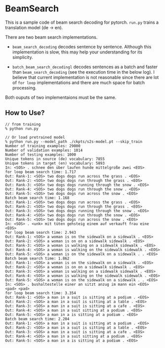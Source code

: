 # BeamSearch
This is a sample code of beam search decoding for pytorch. `run.py` trains a translation model (de -> en). 

There are two beam search implementations.
- `beam_search_decoding` decodes sentence by sentence. Although this implementation is slow, this may help your understanding for its simplicity.

- `batch_beam_search_decodingl` decodes sentences as a batch and faster than `beam_search_decoding` (see the execution time in the below log). I believe that current implementation is not reasonable since there are lot of `for loop` implementations and there are much space for batch processing.

Both ouputs of two implementaions must be the same.


## How to Use?
```
// from training
% python run.py

// Or load pretrained model
% python run.py --model_path ./ckpts/s2s-model.pt --skip_train
Number of training examples: 29000
Number of validation examples: 1014
Number of testing examples: 1000
Unique tokens in source (de) vocabulary: 7855
Unique tokens in target (en) vocabulary: 5893
In: <SOS> . schnee den über laufen hunde mittelgroße zwei <EOS>
for loop beam search time: 1.717
Out: Rank-1: <SOS> two dogs dogs run across the grass . <EOS>
Out: Rank-2: <SOS> two dogs dogs run through the grass . <EOS>
Out: Rank-3: <SOS> two dogs dogs running through the snow . <EOS>
Out: Rank-4: <SOS> two dogs dogs run through the snow . <EOS>
Out: Rank-5: <SOS> two dogs dogs run across the snow . <EOS>
Batch beam search time: 1.168
Out: Rank-1: <SOS> two dogs dogs run across the grass . <EOS>
Out: Rank-2: <SOS> two dogs dogs run through the grass . <EOS>
Out: Rank-3: <SOS> two dogs dogs running through the snow . <EOS>
Out: Rank-4: <SOS> two dogs dogs run through the snow . <EOS>
Out: Rank-5: <SOS> two dogs dogs run across the snow . <EOS>
In: <SOS> . <unk> mit tüten gehsteig einem auf verkauft frau eine <EOS>
for loop beam search time: 2.943
Out: Rank-1: <SOS> a woman is on the sidewalk on a sidewalk . <EOS>
Out: Rank-2: <SOS> a woman is on on a sidewalk sidewalk . <EOS>
Out: Rank-3: <SOS> a woman is walking on a sidewalk sidewalk . <EOS>
Out: Rank-4: <SOS> a woman is walking on the sidewalk sidewalk . <EOS>
Out: Rank-5: <SOS> a woman is on the sidewalk on a sidewalk . . <EOS>
Batch beam search time: 1.862
Out: Rank-1: <SOS> a woman is on the sidewalk on a sidewalk . <EOS>
Out: Rank-2: <SOS> a woman is on on a sidewalk sidewalk . <EOS>
Out: Rank-3: <SOS> a woman is walking on a sidewalk sidewalk . <EOS>
Out: Rank-4: <SOS> a woman is walking on the sidewalk sidewalk . <EOS>
Out: Rank-5: <SOS> a woman is on the sidewalk on a sidewalk . . <EOS>
In: <SOS> . bushaltestelle einer an sitzt anzug im mann ein <EOS> <pad> <pad>
for loop beam search time: 3.354
Out: Rank-1: <SOS> a man in a suit is sitting at a podium . <EOS>
Out: Rank-2: <SOS> a man in a suit is sitting at a table . <EOS>
Out: Rank-3: <SOS> a man in a suit is sitting at a cafe . <EOS>
Out: Rank-4: <SOS> a man in a suit sitting at a podium . <EOS>
Out: Rank-5: <SOS> a man in a is sitting at a podium . <EOS>
Batch beam search time: 2.204
Out: Rank-1: <SOS> a man in a suit is sitting at a podium . <EOS>
Out: Rank-2: <SOS> a man in a suit is sitting at a table . <EOS>
Out: Rank-3: <SOS> a man in a suit is sitting at a cafe . <EOS>
Out: Rank-4: <SOS> a man in a suit sitting at a podium . <EOS>
Out: Rank-5: <SOS> a man in a is sitting at a podium . <EOS>
```
